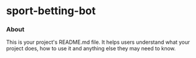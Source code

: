sport-betting-bot
=================

### About

This is your project's README.md file. It helps users understand what your
project does, how to use it and anything else they may need to know.
